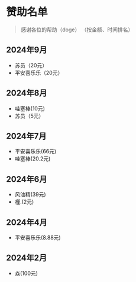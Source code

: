 # 赞助名单
> 感谢各位的帮助（doge）
> （按金额、时间排名）

## 2024年9月
- 苏员（20元）
- 平安喜乐乐（20元）
## 2024年8月
- 哇塞棒(10元)
- 苏员（5元）
## 2024年7月
- 平安喜乐乐(66元)
- 哇塞棒(20.2元)
## 2024年6月
- 风油精(39元)
- 槿.(2元)
## 2024年4月
- 平安喜乐乐(8.88元)
## 2024年2月
- 焱(100元)
